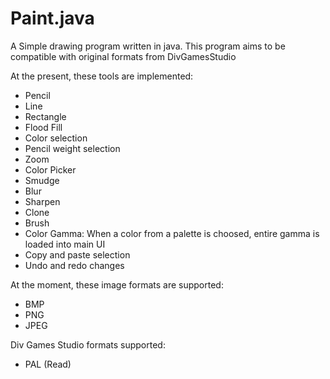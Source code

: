 # Paint.java
A Simple drawing program written in java. This program aims to be compatible with original formats from DivGamesStudio

At the present, these tools are implemented:

- Pencil
- Line
- Rectangle
- Flood Fill
- Color selection
- Pencil weight selection
- Zoom
- Color Picker
- Smudge
- Blur
- Sharpen
- Clone
- Brush
- Color Gamma: When a color from a palette is choosed, entire gamma is loaded into main UI
- Copy and paste selection
- Undo and redo changes

At the moment, these image formats are supported:

- BMP
- PNG
- JPEG

Div Games Studio formats supported:

- PAL (Read)